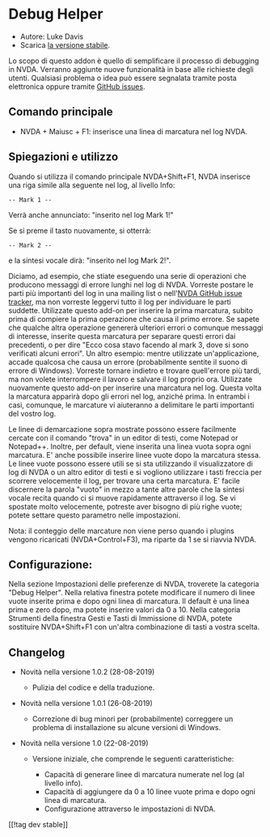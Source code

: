 # Debug Helper #

* Autore: Luke Davis
* Scarica [la versione stabile][1].

Lo scopo di questo addon è quello di semplificare il processo di debugging
in NVDA. Verranno aggiunte nuove funzionalità in base alle richieste degli
utenti. Qualsiasi problema o idea può essere segnalata tramite posta
elettronica oppure tramite [GitHub
issues](https://github.com/XLTechie/debugHelper).

## Comando principale

* NVDA + Maiusc + F1: inserisce una linea di marcatura nel log NVDA.

## Spiegazioni e utilizzo

Quando si utilizza il comando principale NVDA+Shift+F1, NVDA inserisce una
riga simile alla seguente nel log, al livello Info:

```
-- Mark 1 --
```

Verrà anche annunciato: "inserito nel log Mark 1!"

Se si preme il tasto nuovamente, si otterrà:

```
-- Mark 2 --
```

e la sintesi vocale dirà: "inserito nel log Mark 2!".

Diciamo, ad esempio, che stiate eseguendo una serie di operazioni che
producono messaggi di errore lunghi nel log di NVDA. Vorreste postare le
parti più importanti del log in una mailing list o nell'[NVDA GitHub issue
tracker](https://github.com/nvaccess/nvda/issues), ma non vorreste leggervi
tutto il log per individuare le parti suddette. Utilizzate questo add-on per
inserire la prima marcatura, subito prima di compiere la prima operazione
che causa il primo errore. Se sapete che qualche altra operazione genererà
ulteriori errori o comunque messaggi di interesse, inserite questa marcatura
per separare questi errori dai precedenti, o per dire "Ecco cosa stavo
facendo al mark 3, dove si sono verificati alcuni errori". Un altro esempio:
mentre utilizzate un'applicazione, accade qualcosa che causa un errore
(probabilmente sentite il suono di errore di Windows). Vorreste tornare
indietro e trovare quell'errore più tardi, ma non volete interrompere il
lavoro e salvare il log proprio ora. Utilizzate nuovamente questo add-on per
inserire una marcatura nel log. Questa volta la marcatura apparirà dopo gli
errori nel log, anziché prima. In entrambi i casi, comunque, le marcature vi
aiuteranno a delimitare le parti importanti del vostro log.

Le linee di demarcazione sopra mostrate possono essere facilmente cercate
con il comando "trova" in un editor di testi, come Notepad or
Notepad++. Inoltre, per default, viene inserita una linea vuota sopra ogni
marcatura. E' anche possibile inserire linee vuote dopo la marcatura
stessa. Le linee vuote possono essere utili se si sta utilizzando il
visualizzatore di log di NVDA o un altro editor di testi e si vogliono
utilizzare i tasti freccia per scorrere velocemente il log, per trovare una
certa marcatura. E' facile discernere la parola "vuoto" in mezzo a tante
altre parole che la sintesi vocale recita quando ci si muove rapidamente
attraverso il log. Se vi spostate molto velocemente, potreste aver bisogno
di più righe vuote; potete settare questo parametro nelle impostazioni.

Nota: il conteggio delle marcature non viene perso quando i plugins vengono
ricaricati (NVDA+Control+F3), ma riparte da 1 se si riavvia NVDA.

## Configurazione:

Nella sezione Impostazioni delle preferenze di NVDA, troverete la categoria
"Debug Helper". Nella relativa finestra potete modificare il numero di linee
vuote inserite prima e dopo ogni linea di marcatura. Il default è una linea
prima e zero dopo, ma potete inserire valori da 0 a 10. Nella categoria
Strumenti della finestra Gesti e Tasti di Immissione di NVDA, potete
sostituire NVDA+Shift+F1 con un'altra combinazione di tasti a vostra scelta.

## Changelog

* Novità nella versione 1.0.2 (28-08-2019)

    - Pulizia del codice e della traduzione.

* Novità nella versione 1.0.1 (26-08-2019)

    - Correzione di bug minori per (probabilmente) correggere un problema di
      installazione su alcune versioni di Windows.

* Novità nella versione 1.0 (22-08-2019)

    - Versione iniziale, che comprende le seguenti caratteristiche:

        + Capacità di generare linee di marcatura numerate nel log (al
          livello info).
        + Capacità di aggiungere da 0 a 10 linee vuote prima e dopo ogni
          linea di marcatura.
        + Configurazione attraverso le impostazioni di NVDA.

[[!tag dev stable]]

[1]: https://addons.nvda-project.org/files/get.php?file=debughelper
